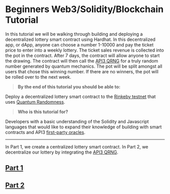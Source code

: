 # Beginners Web3/Solidity/Blockchain Tutorial

In this tutorial we will be walking through building and deploying a decentralized lottery smart contract using Hardhat. In this decentralized app, or dApp, anyone can choose a number 1-10000 and pay the ticket price to enter into a weekly lottery. The ticket sales revenue is collected into the pot in the contract. After 7 days, the contract will allow anyone to start the drawing. The contract will then call the [API3 QRNG](https://api3.org/QRNG) for a truly random number generated by quantum mechanics. The pot will be split amongst all users that chose this winning number. If there are no winners, the pot will be rolled over to the next week.

> **By the end of this tutorial you should be able to:**

Deploy a decentralized lottery smart contract to the [Rinkeby testnet](https://ethereum.org/en/developers/docs/networks/#rinkeby) that uses [Quantum Randomness](https://www.americanscientist.org/article/quantum-randomness).

> **Who is this tutorial for?**

Developers with a basic understanding of the Solidity and Javascript languages that would like to expand their knowledge of building with smart contracts and API3 [first-party oracles](https://docs.api3.org/airnode/v0.7/). 

----
In Part 1, we create a centralized lottery smart contract. In Part 2, we decentralize our lottery by integrating the [API3 QRNG](https://api3.org/QRNG). 

## [Part 1](https://github.com/camronh/Lottery-Tutorial/tree/Part1)
## [Part 2](https://github.com/camronh/Lottery-Tutorial/tree/Part2)